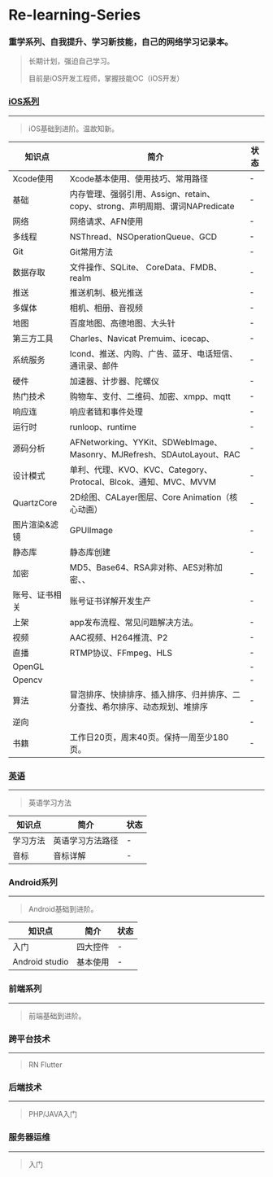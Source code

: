 # Re-learning-Series
### 重学系列、自我提升、学习新技能，自己的网络学习记录本。

> 长期计划，强迫自己学习。
>
> 目前是iOS开发工程师，掌握技能OC（iOS开发）



### [iOS系列](https://github.com/kaqijiang/Re-learn-iOS)

------

> iOS基础到进阶。温故知新。

| 知识点         | 简介                                                         | 状态 |
| -------------- | ------------------------------------------------------------ | ---- |
| Xcode使用      | Xcode基本使用、使用技巧、常用路径                            | -    |
| 基础           | 内存管理、强弱引用、Assign、retain、copy、strong、声明周期、谓词NAPredicate | -    |
| 网络           | 网络请求、AFN使用                                            | -    |
| 多线程         | NSThread、NSOperationQueue、GCD                              | -    |
| Git            | Git常用方法                                                  | -    |
| 数据存取       | 文件操作、SQLite、 CoreData、FMDB、realm                     | -    |
| 推送           | 推送机制、极光推送                                           | -    |
| 多媒体         | 相机、相册、音视频                                           | -    |
| 地图           | 百度地图、高德地图、大头针                                   | -    |
| 第三方工具     | Charles、Navicat Premuim、icecap、                           | -    |
| 系统服务       | Icond、推送、内购、广告、蓝牙、电话短信、通讯录、邮件        | -    |
| 硬件           | 加速器、计步器、陀螺仪                                       | -    |
| 热门技术       | 购物车、支付、二维码、加密、xmpp、mqtt                       | -    |
| 响应连         | 响应者链和事件处理                                           | -    |
| 运行时         | runloop、runtime                                             | -    |
| 源码分析       | AFNetworking、YYKit、SDWebImage、Masonry、MJRefresh、SDAutoLayout、RAC | -    |
| 设计模式       | 单利、代理、KVO、KVC、Category、Protocal、Blcok、通知、MVC、MVVM | -    |
| QuartzCore     | 2D绘图、CALayer图层、Core Animation（核心动画）              | -    |
| 图片渲染&滤镜  | GPUIImage                                                    | -    |
| 静态库         | 静态库创建                                                   | -    |
| 加密           | MD5、Base64、RSA非对称、AES对称加密、、                      | -    |
| 账号、证书相关 | 账号证书详解开发生产                                         | -    |
| 上架           | app发布流程、常见问题解决方法。                              | -    |
| 视频           | AAC视频、H264推流、P2                                        | -    |
| 直播           | RTMP协议、FFmpeg、HLS                                        | -    |
| OpenGL         |                                                              | -    |
| Opencv         |                                                              | -    |
| 算法           | 冒泡排序、快排排序、插入排序、归并排序、二分查找、希尔排序、动态规划、堆排序 | -    |
| 逆向           |                                                              | -    |
| 书籍           | 工作日20页，周末40页。保持一周至少180页。                    | -    |

### [英语](https://github.com/kaqijiang/Re-learn-EN)

------

> 英语学习方法

| 知识点   | 简介             | 状态 |
| -------- | ---------------- | ---- |
| 学习方法 | 英语学习方法路径 | -    |
| 音标     | 音标详解         | -    |

### Android系列

------

> Android基础到进阶。

| 知识点         | 简介     | 状态 |
| -------------- | -------- | ---- |
| 入门           | 四大控件 | -    |
| Android studio | 基本使用 | -    |

### 前端系列

------

> 前端基础到进阶。



### 跨平台技术

------

> RN Flutter



### 后端技术

------

> PHP/JAVA入门



### 服务器运维

------

> 入门

### 